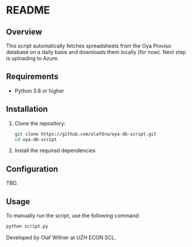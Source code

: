 # README

## Overview

This script automatically fetches spreadsheets from the Oya Proviso database on a daily basis and downloads them locally (for now). Next step is uploading to Azure.

## Requirements

- Python 3.8 or higher

## Installation

1. Clone the repository:
    ```sh
    git clone https://github.com/olafdrw/oya-db-script.git
    cd oya-db-script
    ```

2. Install the required dependencies

## Configuration

TBD.

## Usage

To manually run the script, use the following command:
```sh
python script.py
```

Developed by Olaf Willner at UZH ECON SCL. 
